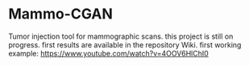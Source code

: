 # Mammo-CGAN
Tumor injection tool for mammographic scans.
this project is still on progress. first results are available in the repository Wiki.
first working example: https://www.youtube.com/watch?v=4OOV6HlChI0
